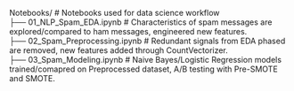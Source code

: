 Notebooks/ # Notebooks used for data science workflow  
├── 01_NLP_Spam_EDA.ipynb # Characteristics of spam messages are explored/compared to ham messages, engineered new features.  
├── 02_Spam_Preprocessing.ipynb # Redundant signals from EDA phased are removed, new features added through CountVectorizer.    
├── 03_Spam_Modeling.ipynb # Naive Bayes/Logistic Regression models trained/comapred on Preprocessed dataset, A/B testing with Pre-SMOTE and SMOTE.
